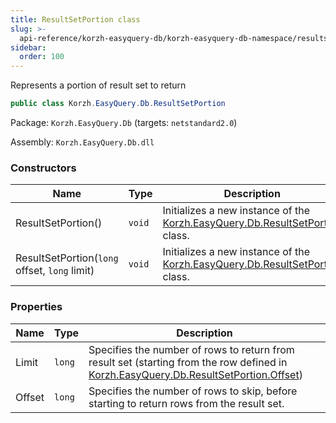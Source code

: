 ```yaml
---
title: ResultSetPortion class
slug: >-
  api-reference/korzh-easyquery-db/korzh-easyquery-db-namespace/resultsetportion-class
sidebar:
  order: 100
---
```


Represents a portion of result set to return
```csharp
public class Korzh.EasyQuery.Db.ResultSetPortion

```
Package: `Korzh.EasyQuery.Db` (targets: `netstandard2.0`)

Assembly: `Korzh.EasyQuery.Db.dll`

### Constructors

| Name | Type | Description | 
| --- | --- | --- | 
| ResultSetPortion() | `void` | Initializes a new instance of the [Korzh.EasyQuery.Db.ResultSetPortion](///////////////easyquery/docs/api-reference/korzh-easyquery-db/korzh-easyquery-db-namespace/resultsetportion-class) class. | 
| ResultSetPortion(`long` offset, `long` limit) | `void` | Initializes a new instance of the [Korzh.EasyQuery.Db.ResultSetPortion](///////////////easyquery/docs/api-reference/korzh-easyquery-db/korzh-easyquery-db-namespace/resultsetportion-class) class. | 


### Properties

| Name | Type | Description | 
| --- | --- | --- | 
| Limit | `long` | Specifies the number of rows to return from result set (starting from the row defined in [Korzh.EasyQuery.Db.ResultSetPortion.Offset](///////////////easyquery/docs/api-reference/korzh-easyquery-db/korzh-easyquery-db-namespace/resultsetportion-class)) | 
| Offset | `long` | Specifies the number of rows to skip, before starting to return rows from the result set. |
